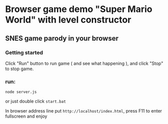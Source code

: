 # Browser game demo "Super Mario World" with level constructor
## SNES game parody in your browser

### Getting started
Click "Run" button to run game ( and see what happening ), and click "Stop" to stop game.

### run:

```
node server.js
```

or just double click `start.bat`

In browser address line put `http://localhost/index.html`, press F11 to enter fullscreen and enjoy